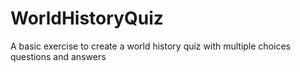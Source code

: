 # WorldHistoryQuiz
A basic exercise to create a world history quiz with multiple choices questions and answers 
